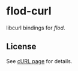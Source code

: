 # flod-curl

libcurl bindings for *flod*.

## License

See [cURL page](http://curl.haxx.se/docs/copyright.html) for details.
